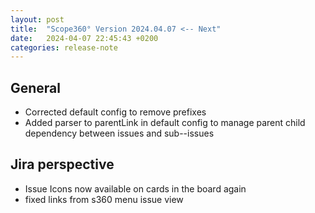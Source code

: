 ```yaml
---
layout: post
title:  "Scope360° Version 2024.04.07 <-- Next"
date:   2024-04-07 22:45:43 +0200
categories: release-note
---
```

## General

- Corrected default config to remove prefixes
- Added parser to parentLink in default config to manage parent child dependency between issues and sub--issues

## Jira perspective

- Issue Icons now available on cards in the board again
- fixed links from s360 menu issue view
